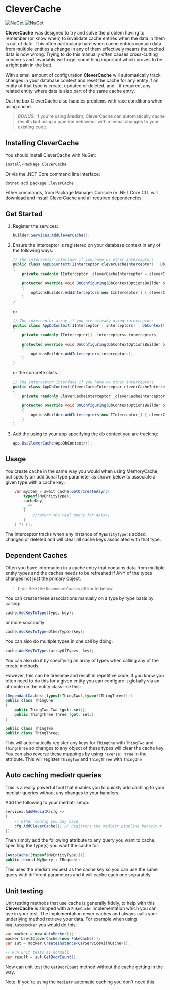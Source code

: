 CleverCache
====================================================
[![NuGet](https://img.shields.io/nuget/dt/clevercache.svg)](https://www.nuget.org/packages/clevercache) 
[![NuGet](https://img.shields.io/nuget/vpre/clevercache.svg)](https://www.nuget.org/packages/clevercache)

**CleverCache** was designed to try and solve the problem having to remember (or know when) to invalidate cache entries
when the data in them is out of date. This often particularly hard when cache entries contain data from multiple entities
a change in any of them effectively means the cached data is now wrong. Trying to do this manually often causes 
cross-cutting concerns and invariably we forget something important which proves to be a right pain in the butt.

With a small amount of configuration **CleverCache** will automatically track changes in your database context
and reset the cache for any entity if an entity of that type is create, updated or deleted, and - if required, 
any related entity where data is also part of the same cache entry.

Out the box CleverCache also handles problems with race conditions when using cache.

>_BONUS:_ If you're using Mediatr, CleverCache can automatically cache results but using a pipeline behaviour with minimal changes
to your existing code.

## Installing CleverCache
You should install CleverCache with NuGet:
```
Install-Package CleverCache
```
Or via the .NET Core command line interface:
```
dotnet add package CleverCache
```
Either commands, from Package Manager Console or .NET Core CLI, will download and install 
CleverCache and all required dependencies.

## Get Started

1. Register the services:
    ```csharp
    builder.Services.AddCleverCache();
    ```

2. Ensure the interceptor is registered on your database context in any of the following ways:
    ```csharp
    // The interceptor interface if you have no other interceptors
    public class AppDbContext(IInterceptor cleverCacheInterceptor) : DbContext()
    {
        private readonly IInterceptor _cleverCacheInterceptor = cleverCacheInterceptor;

        protected override void OnConfiguring(DbContextOptionsBuilder optionsBuilder)
        {
            optionsBuilder.AddInterceptors(new IInterceptor[] { cleverCacheInterceptor });
        }
    }
    ```
    or 

    ```csharp
    // The interceptor array if you are already using interceptors
    public class AppDbContext(IInterceptor[] interceptors) : DbContext()
    {
        private readonly IInterceptor[] _interceptors= interceptors;

        protected override void OnConfiguring(DbContextOptionsBuilder optionsBuilder)
        {
            optionsBuilder.AddInterceptors(interceptors);
        }
    }
    ```

    or the concrete class

    ```csharp
    // The interceptor interface if you have no other interceptors
    public class AppDbContext(CleverCacheInterceptor cleverCacheInterceptor) : DbContext()
    {
        private readonly CleverCacheInterceptor _cleverCacheInterceptor = cleverCacheInterceptor;

        protected override void OnConfiguring(DbContextOptionsBuilder optionsBuilder)
        {
            optionsBuilder.AddInterceptors(new IInterceptor[] { cleverCacheInterceptor });
        }
    }
    ```
3. Add the using to your app specifying the db context you are tracking:

    ```csharp
    app.UseCleverCache<AppDbContext>();
    ```

## Usage
You create cache in the same way you would when using MemoryCache, but specify an additional type parameter as shown below 
to associate a given type with a cache key:
```csharp
    var myItem = await cache.GetOrCreateAsync(
	    typeof(MyEntityType),
	    cacheKey,
	    _ => 
	    {
		    //return <Do real query for data>;
	    }
    ) ?? [];
```

The interceptor tracks when any instance of `MyEntityType` is added, changed or deleted and will clear all 
cache keys associated with that type.

## Dependent Caches
Often you have information in a cache entry that contains data from multiple entity types 
and the caches needs to be refreshed if ANY of the types changes not
just the primary object.

> tl;dr: See the `DependantCaches` attribute below

You can create these associations manually on a type by type basis by calling:
```csharp
cache.AddKeyToType(type, key);
```
or more succinctly:
```csharp
cache.AddKeyToType<OtherType>(key);
```

You can also do multiple types in one call by doing:
```csharp
cache.AddKeyToTypes(arrayOfTypes, key);
```

You can also do it by specifying an array of types when calling any of the create methods.

However, this can be tiresome and result in repetitive code. If you know 
you often need to do this for a given entity you can configure it globally via
an attribute on the entity class like this:

```csharp
[DependantCaches([typeof(ThingTwo),typeof(ThingThree)])]
public class ThingOne 
{
    public ThingTwo Two {get; set;};
    public ThingThree Three {get; set;};
}

public class ThingTwo;
public class ThingThree;
```
This will automatically register any keys for `ThingOne` with `ThingTwo` and `ThingThree` 
so changes to any object of these types will clear the cache key. You can also reverse these
mappings by using `reverse: true` in the attribute. This will register `ThingTwo` and `ThingThree` with `ThingOne`

## Auto caching mediatr queries
This is a really powerful tool that enables you to quickly add caching to your mediatr queries without any changes 
to your handlers.

Add the following to your mediatr setup:

```csharp
services.AddMediatR(cfg =>
{
	// Other config you may have
	cfg.AddCleverCache(); // Registers the mediatr pipeline behaviour
});
```
Then simply add the following attribute to any query you want to cache, specifing the type(s) 
you want the cache for:
```csharp
[AutoCache([typeof(MyEntityType)])]
public record MyQuery : IRequest;
```
This uses the mediatr request as the cache key so you can use the same query with different parameters 
and it will cache each one separately.

## Unit testing
Unit testing methods that use cache is generally fiddly, to help with this **CleverCache** is shipped with a 
`FakeCache` implementation which you can use in your test. The implementation never caches and always calls your 
underlying method retrieve your data. For example when using `Moq.AutoMocker` you would do this:
```csharp
var mocker = new AutoMocker();
mocker.Use<ICleverCache>(new FakeCache());
var sut = mocker.CreateInstance<CarServiceWithCache>();

// Run unit tests as normall
var result = sut.GetDoorCount();
```
Now can unit test the `GetDoorCount` method without the cache getting in the way. 

Note: If you're using the `Mediatr` automatic caching you don't need this.

